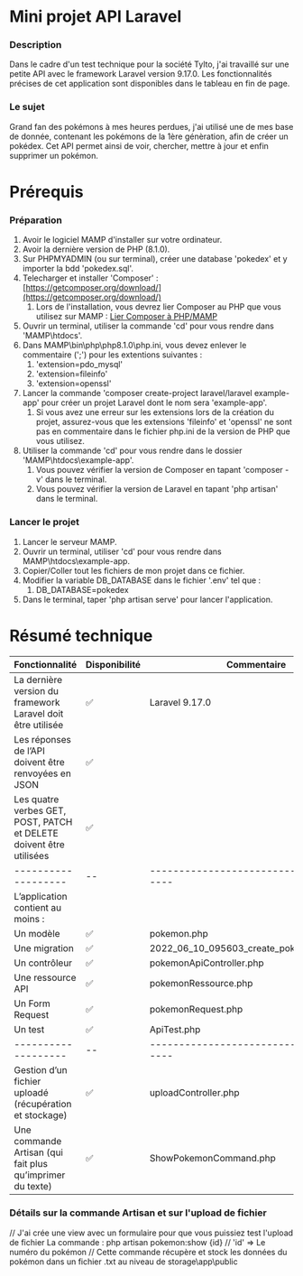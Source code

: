 # Mini projet API Laravel

### Description
Dans le cadre d'un test technique pour la société Tylto, j'ai travaillé sur une petite API avec le framework Laravel version 9.17.0. Les fonctionnalités précises de cet application sont disponibles dans le tableau en fin de page.

### Le sujet
Grand fan des pokémons à mes heures perdues, j'ai utilisé une de mes base de donnée, contenant les pokémons de la 1ère génèration, afin de créer un pokédex. Cet API permet ainsi de voir, chercher, mettre à jour et enfin supprimer un pokémon.

# Prérequis 

### Préparation
1. Avoir le logiciel MAMP d'installer sur votre ordinateur.
2. Avoir la dernière version de PHP (8.1.0).
3. Sur PHPMYADMIN (ou sur terminal), créer une database 'pokedex' et y importer la bdd 'pokedex.sql'.
4. Telecharger et installer 'Composer' : [https://getcomposer.org/download/](https://getcomposer.org/download/)
   1. Lors de l'installation, vous devrez lier Composer au PHP que vous utilisez sur MAMP : [Lier Composer à PHP/MAMP](https://documentation.mamp.info/en/MAMP-PRO-Windows/How-Tos/General/SetupComposer/#:~:text=Install%20Composer&text=Click%20on%20the%20“Composer-Setup,be%20guided%20through%20the%20installation)
5. Ouvrir un terminal, utiliser la commande 'cd' pour vous rendre dans 'MAMP\htdocs'.
6. Dans MAMP\bin\php\php8.1.0\php.ini, vous devez enlever le commentaire (';') pour les extentions suivantes : 
   1. 'extension=pdo_mysql'
   2. 'extension=fileinfo'
   3. 'extension=openssl'
7. Lancer la commande 'composer create-project laravel/laravel example-app' pour créer un projet Laravel dont le nom sera 'example-app'.
   1. Si vous avez une erreur sur les extensions lors de la création du projet, assurez-vous que les extensions 'fileinfo' et 'openssl' ne sont pas en commentaire dans le fichier php.ini de la version de PHP que vous utilisez.
8. Utiliser la commande 'cd' pour vous rendre dans le dossier 'MAMP\htdocs\example-app'.
   1. Vous pouvez vérifier la version de Composer en tapant 'composer -v' dans le terminal.
   2. Vous pouvez vérifier la version de Laravel en tapant 'php artisan' dans le terminal.

### Lancer le projet

1. Lancer le serveur MAMP.
2. Ouvrir un terminal, utiliser 'cd' pour vous rendre dans MAMP\htdocs\example-app.
3. Copier/Coller tout les fichiers de mon projet dans ce fichier.
4. Modifier la variable DB_DATABASE dans le fichier '.env' tel que :
   1. DB_DATABASE=pokedex
5. Dans le terminal, taper 'php artisan serve' pour lancer l'application.

# Résumé technique

| Fonctionnalité             | Disponibilité | Commentaire                                   | 
| ------------------- | -- | ---------------------------------------- | 
| La dernière version du framework Laravel doit être utilisée        | ✅ | Laravel 9.17.0 |
| Les réponses de l’API doivent être renvoyées en JSON                | ✅             | |
| Les quatre verbes GET, POST, PATCH et DELETE doivent être utilisées | ✅             | |
| ------------------- | -- | ---------------------------------------- |            
| L’application contient au moins :       |              | |                 
| Un modèle | ✅             | pokemon.php |
| Une migration                | ✅             | 2022_06_10_095603_create_pokemon_table.php |               
| Un contrôleur                  | ✅             | pokemonApiController.php |
| Une ressource API                | ✅             | pokemonRessource.php |
| Un Form Request                | ✅             | pokemonRequest.php |               
| Un test                  | ✅             | ApiTest.php |
| ------------------- | -- | ---------------------------------------- | 
| Gestion d’un fichier uploadé (récupération et stockage)          | ✅| uploadController.php |
| Une commande Artisan (qui fait plus qu’imprimer du texte)        | ✅ | ShowPokemonCommand.php |  

### Détails sur la commande Artisan et sur l'upload de fichier
// J'ai crée une view avec un formulaire pour que vous puissiez test l'upload de fichier
La commande : php artisan pokemon:show {id} 
// 'id' => Le numéro du pokémon 
// Cette commande récupère et stock les données du pokémon dans un fichier .txt au                                                                                 niveau de storage\app\public
